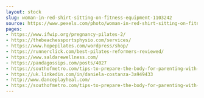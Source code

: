 ```yaml
---
layout: stock
slug: woman-in-red-shirt-sitting-on-fitness-equipment-1103242
source: https://www.pexels.com/photo/woman-in-red-shirt-sitting-on-fitness-equipment-1103242/
pages:
- https://www.ifwip.org/pregnancy-pilates-2/
- https://thebeachessportsphysio.com/services/
- https://www.hopepilates.com/wordpress/shop/
- https://runnerclick.com/best-pilates-reformers-reviewed/
- https://www.saldarewellness.com/
- https://pandagossips.com/posts/4027
- https://southofmetro.com/tips-to-prepare-the-body-for-parenting-with-prenatal-pilates/
- https://uk.linkedin.com/in/daniela-costanza-3a949433
- http://www.danceplayheal.com/
- https://southofmetro.com/tips-to-prepare-the-body-for-parenting-with-prenatal-pilates/prenatal-pilates/
---
```

